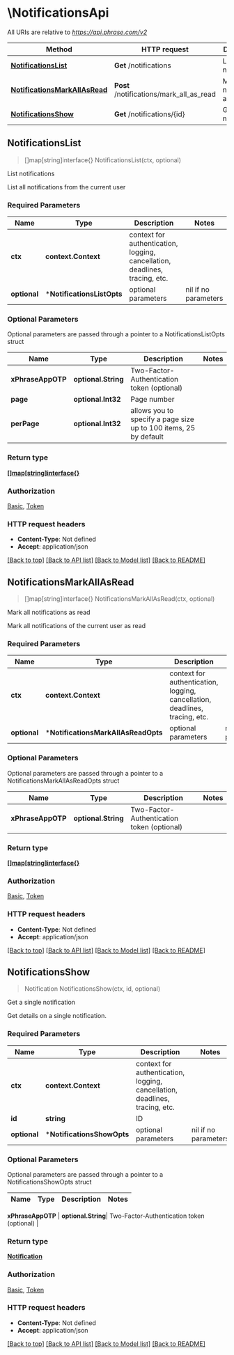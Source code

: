 # \NotificationsApi

All URIs are relative to *https://api.phrase.com/v2*

Method | HTTP request | Description
------------- | ------------- | -------------
[**NotificationsList**](NotificationsApi.md#NotificationsList) | **Get** /notifications | List notifications
[**NotificationsMarkAllAsRead**](NotificationsApi.md#NotificationsMarkAllAsRead) | **Post** /notifications/mark_all_as_read | Mark all notifications as read
[**NotificationsShow**](NotificationsApi.md#NotificationsShow) | **Get** /notifications/{id} | Get a single notification



## NotificationsList

> []map[string]interface{} NotificationsList(ctx, optional)

List notifications

List all notifications from the current user

### Required Parameters


Name | Type | Description  | Notes
------------- | ------------- | ------------- | -------------
**ctx** | **context.Context** | context for authentication, logging, cancellation, deadlines, tracing, etc.
 **optional** | ***NotificationsListOpts** | optional parameters | nil if no parameters

### Optional Parameters

Optional parameters are passed through a pointer to a NotificationsListOpts struct


Name | Type | Description  | Notes
------------- | ------------- | ------------- | -------------
 **xPhraseAppOTP** | **optional.String**| Two-Factor-Authentication token (optional) | 
 **page** | **optional.Int32**| Page number | 
 **perPage** | **optional.Int32**| allows you to specify a page size up to 100 items, 25 by default | 

### Return type

[**[]map[string]interface{}**](object.md)

### Authorization

[Basic](../README.md#Basic), [Token](../README.md#Token)

### HTTP request headers

- **Content-Type**: Not defined
- **Accept**: application/json

[[Back to top]](#) [[Back to API list]](../README.md#documentation-for-api-endpoints)
[[Back to Model list]](../README.md#documentation-for-models)
[[Back to README]](../README.md)


## NotificationsMarkAllAsRead

> []map[string]interface{} NotificationsMarkAllAsRead(ctx, optional)

Mark all notifications as read

Mark all notifications of the current user as read

### Required Parameters


Name | Type | Description  | Notes
------------- | ------------- | ------------- | -------------
**ctx** | **context.Context** | context for authentication, logging, cancellation, deadlines, tracing, etc.
 **optional** | ***NotificationsMarkAllAsReadOpts** | optional parameters | nil if no parameters

### Optional Parameters

Optional parameters are passed through a pointer to a NotificationsMarkAllAsReadOpts struct


Name | Type | Description  | Notes
------------- | ------------- | ------------- | -------------
 **xPhraseAppOTP** | **optional.String**| Two-Factor-Authentication token (optional) | 

### Return type

[**[]map[string]interface{}**](object.md)

### Authorization

[Basic](../README.md#Basic), [Token](../README.md#Token)

### HTTP request headers

- **Content-Type**: Not defined
- **Accept**: application/json

[[Back to top]](#) [[Back to API list]](../README.md#documentation-for-api-endpoints)
[[Back to Model list]](../README.md#documentation-for-models)
[[Back to README]](../README.md)


## NotificationsShow

> Notification NotificationsShow(ctx, id, optional)

Get a single notification

Get details on a single notification.

### Required Parameters


Name | Type | Description  | Notes
------------- | ------------- | ------------- | -------------
**ctx** | **context.Context** | context for authentication, logging, cancellation, deadlines, tracing, etc.
**id** | **string**| ID | 
 **optional** | ***NotificationsShowOpts** | optional parameters | nil if no parameters

### Optional Parameters

Optional parameters are passed through a pointer to a NotificationsShowOpts struct


Name | Type | Description  | Notes
------------- | ------------- | ------------- | -------------

 **xPhraseAppOTP** | **optional.String**| Two-Factor-Authentication token (optional) | 

### Return type

[**Notification**](notification.md)

### Authorization

[Basic](../README.md#Basic), [Token](../README.md#Token)

### HTTP request headers

- **Content-Type**: Not defined
- **Accept**: application/json

[[Back to top]](#) [[Back to API list]](../README.md#documentation-for-api-endpoints)
[[Back to Model list]](../README.md#documentation-for-models)
[[Back to README]](../README.md)

